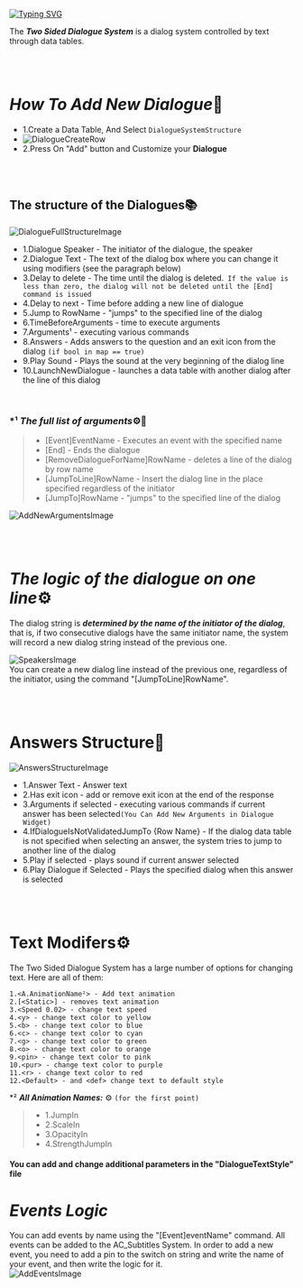 [![Typing SVG](https://readme-typing-svg.herokuapp.com?font=Fira+Code&pause=1000&color=00F722&random=true&width=435&lines=Two+Sided+Dialogue+System)](https://git.io/typing-svg)

The ***Two Sided Dialogue System*** is a dialog system controlled by text through data tables.

<br/>
<br/>

# ***How To Add New Dialogue***🤖
+ 1.Create a Data Table, And Select `DialogueSystemStructure`
+ ![DialogueCreateRow](https://i.imgur.com/vzQGzqE.png)
+ 2.Press On "Add" button and Customize your **Dialogue**

<br/>
<br/>

## The structure of the Dialogues📚
![DialogueFullStructureImage](https://i.imgur.com/s3dd6tm.png)
  + 1.Dialogue Speaker - The initiator of the dialogue, the speaker
  + 2.Dialogue Text - The text of the dialog box where you can change it using modifiers (see the paragraph below)
  + 3.Delay to delete - The time until the dialog is deleted.` If the value is less than zero, the dialog will not be deleted until the [End] command is issued`
  + 4.Delay to next - Time before adding a new line of dialogue 
  + 5.Jump to RowName - "jumps" to the specified line of the dialog
  + 6.TimeBeforeArguments - time to execute arguments
  + 7.Arguments¹ - executing various commands
  + 8.Answers - Adds answers to the question and an exit icon from the dialog `(if bool in map == true)`
  + 9.Play Sound - Plays the sound at the very beginning of the dialog line
  + 10.LaunchNewDialogue - launches a data table with another dialog after the line of this dialog

<br/>

### *¹ ***The full list of arguments***⚙️👄

> + [Event]EventName - Executes an event with the specified name
> + [End] - Ends the dialogue
> + [RemoveDialogueForName]RowName - deletes a line of the dialog by row name
> + [JumpToLine]RowName - Insert the dialog line in the place specified regardless of the initiator
> + [JumpTo]RowName - "jumps" to the specified line of the dialog

![AddNewArgumentsImage](https://i.imgur.com/8iMsYGx.png)

<br/>
<br/>

# ***The logic of the dialogue on one line***⚙️
The dialog string is ***determined by the name of the initiator of the dialog***, that is, if two consecutive dialogs have the same initiator name, the system will record a new dialog string instead of the previous one.
<br/>

![SpeakersImage](https://i.imgur.com/W1107uh.png)
<br/>
You can create a new dialog line instead of the previous one, regardless of the initiator, using the command "[JumpToLine]RowName".

<br/>
<br/>


# Answers Structure📗
![AnswersStructureImage](https://i.imgur.com/0YicVht.png)
  + 1.Answer Text - Answer text
  + 2.Has exit icon - add or remove exit icon at the end of the response
  + 3.Arguments if selected - executing various commands if current answer has been selected`(You Can Add New Arguments in Dialogue Widget)`
  + 4.IfDialogueIsNotValidatedJumpTo {Row Name} - If the dialog data table is not specified when selecting an answer, the system tries to jump to another line of the dialog
  + 5.Play if selected - plays sound if current answer selected
  + 6.Play Dialogue if Selected - Plays the specified dialog when this answer is selected
  

<br/>
<br/>


# Text Modifers⚙️
The Two Sided Dialogue System has a large number of options for changing text. Here are all of them:
```
1.<A.AnimationName²> - Add text animation
2.[<Static>] - removes text animation
3.<Speed 0.02> - change text speed
4.<y> - change text color to yellow
5.<b> - change text color to blue
6.<c> - change text color to cyan
7.<g> - change text color to green
8.<o> - change text color to orange
9.<pin> - change text color to pink
10.<pur> - change text color to purple
11.<r> - change text color to red
12.<Default> - and <def> change text to default style
```

<p>

*² ***All Animation Names:*** ⚙️ `(for the first point)`
> + 1.JumpIn
> + 2.ScaleIn
> + 3.OpacityIn
> + 4.StrengthJumpIn

<p>

#### You can add and change additional parameters in the "DialogueTextStyle" file

# *Events Logic*
You can add events by name using the "[Event]eventName" command. All events can be added to the AC_Subtitles System.
In order to add a new event, you need to add a pin to the switch on string and write the name of your event, and then write the logic for it.
<br/>
![AddEventsImage](https://i.imgur.com/2Lqb00U.png)

